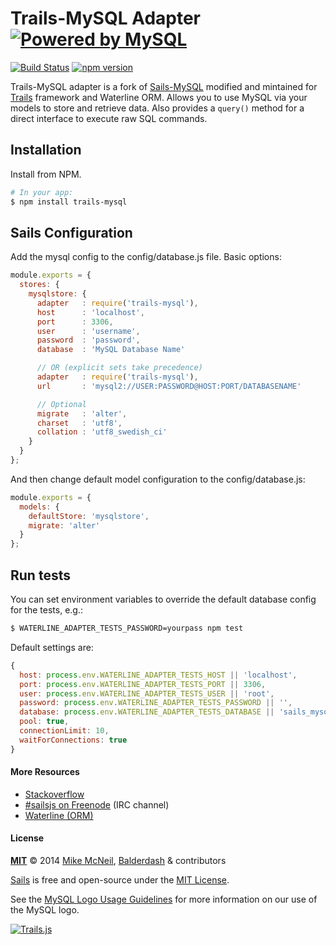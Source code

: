 # Trails-MySQL Adapter <a target="_blank" href="http://www.mysql.com"><img src="http://www.mysql.com/common/logos/powered-by-mysql-125x64.png" alt="Powered by MySQL" title="trails-mysql: MySQL adapter for Trailsjs"/></a>
[![Build Status](https://travis-ci.org/balderdashy/trails-mysql.svg?branch=master)](https://travis-ci.org/balderdashy/trails-mysql)
[![npm version](https://badge.fury.io/js/trails-mysql.svg)](http://badge.fury.io/js/trails-mysql)

Trails-MySQL adapter is a fork of [Sails-MySQL](https://github.com/balderdashy/sails-mysql) modified and mintained for [Trails](http://trailsjs.io/) framework and Waterline ORM.  Allows you to use MySQL via your models to store and retrieve data.  Also provides a `query()` method for a direct interface to execute raw SQL commands.



## Installation

Install from NPM.

```bash
# In your app:
$ npm install trails-mysql
```

## Sails Configuration

Add the mysql config to the config/database.js file. Basic options:

```javascript
module.exports = {
  stores: {
    mysqlstore: {
      adapter   : require('trails-mysql'),
      host      : 'localhost',
      port      : 3306,
      user      : 'username',
      password  : 'password',
      database  : 'MySQL Database Name'

      // OR (explicit sets take precedence)
      adapter   : require('trails-mysql'),
      url       : 'mysql2://USER:PASSWORD@HOST:PORT/DATABASENAME'

      // Optional
      migrate   : 'alter',
      charset   : 'utf8',
      collation : 'utf8_swedish_ci'
    }
  }
};
```

And then change default model configuration to the config/database.js:

```javascript
module.exports = {
  models: {
    defaultStore: 'mysqlstore', 
    migrate: 'alter'
  }
};
```

## Run tests

You can set environment variables to override the default database config for the tests, e.g.:

```sh
$ WATERLINE_ADAPTER_TESTS_PASSWORD=yourpass npm test
```


Default settings are:

```javascript
{
  host: process.env.WATERLINE_ADAPTER_TESTS_HOST || 'localhost',
  port: process.env.WATERLINE_ADAPTER_TESTS_PORT || 3306,
  user: process.env.WATERLINE_ADAPTER_TESTS_USER || 'root',
  password: process.env.WATERLINE_ADAPTER_TESTS_PASSWORD || '',
  database: process.env.WATERLINE_ADAPTER_TESTS_DATABASE || 'sails_mysql',
  pool: true,
  connectionLimit: 10,
  waitForConnections: true
}
```



#### More Resources

- [Stackoverflow](http://stackoverflow.com/questions/tagged/trails.js)
- [#sailsjs on Freenode](http://webchat.freenode.net/) (IRC channel)
- [Waterline (ORM)](http://github.com/balderdashy/waterline)


#### License

**[MIT](./LICENSE)**
&copy; 2014
[Mike McNeil](http://michaelmcneil.com), [Balderdash](http://balderdash.co) & contributors

[Sails](http://sailsjs.org) is free and open-source under the [MIT License](http://sails.mit-license.org/).

See the [MySQL Logo Usage Guidelines](http://www.mysql.com/about/legal/trademark.html) for more information on our use of the MySQL logo.

[![Trails.js](http://i.imgur.com/0iVVRxi.png)](http://trailsjs.io)
